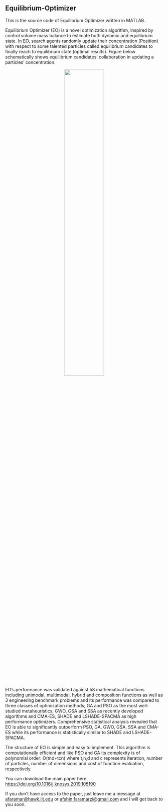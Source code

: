 ## Equilibrium-Optimizer
This is the source code of Equilibrium Optimizer written in MATLAB.

Equilibrium Optimizer (EO) is a novel optimization algorithm, inspired by control volume mass balance to estimate both dynamic and equilibrium state. In EO, search agents randomly update their concentration (Position) with respect to some talented particles called equilibrium candidates to finally reach to equilibrium state (optimal results). Figure below schematically shows equilibrium candidates’ collaboration in updating a particles’ concentration. 

<p align="center">
  <img src="https://raw.githubusercontent.com/afshinfaramarzi/Equilibrium-Optimizer/master/Image.PNG" width="50%"/>
</p>

EO’s performance was validated against 58 mathematical functions including unimodal, multimodal, hybrid and composition functions as well as 3 engineering benchmark problems and its performance was compared to three classes of optimization methods; GA and PSO as the most well-studied metaheuristics, GWO, GSA and SSA as recently developed algorithms and CMA-ES, SHADE and LSHADE-SPACMA as high performance optimizers. Comprehensive statistical analysis revealed that EO is able to significantly outperform PSO, GA, GWO, GSA, SSA and CMA-ES while its performance is statistically similar to SHADE and LSHADE-SPACMA.

The structure of EO is simple and easy to implement. This algorithm is computationally efficient and like PSO and GA its complexity is of polynomial order: O(tnd+tcn) where t,n,d and c represents iteration, number of particles, number of dimensions and cost of function evaluation, respectively.

You can download the main paper here https://doi.org/10.1016/j.knosys.2019.105190

If you don’t have access to the paper, just leave me a message at afaramar@hawk.iit.edu or 
afshin.faramarzi@gmail.com and I will get back to you soon. 
